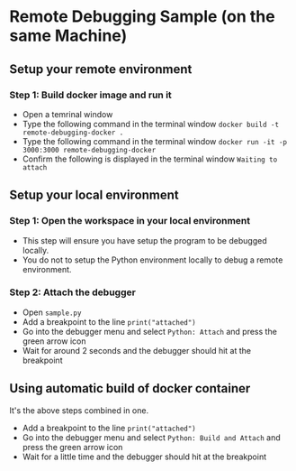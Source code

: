 # Remote Debugging Sample (on the same Machine)

## Setup your remote environment
### Step 1: Build docker image and run it
* Open a temrinal window
* Type the following command in the terminal window
`docker build -t remote-debugging-docker .`
* Type the following command in the terminal window
`docker run -it -p 3000:3000 remote-debugging-docker`
* Confirm the following is displayed in the terminal window
`Waiting to attach`

## Setup your local environment
### Step 1: Open the workspace in your local environment
* This step will ensure you have setup the program to be debugged locally.
* You do not to setup the Python environment locally to debug a remote environment.

### Step 2: Attach the debugger
* Open `sample.py`
* Add a breakpoint to the line `print("attached")`
* Go into the debugger menu and select `Python: Attach` and press the green arrow icon 
* Wait for around 2 seconds and the debugger should hit at the breakpoint

## Using automatic build of docker container
It's the above steps combined in one.
* Add a breakpoint to the line `print("attached")`
* Go into the debugger menu and select `Python: Build and Attach` and press the green arrow icon 
* Wait for a little time and the debugger should hit at the breakpoint